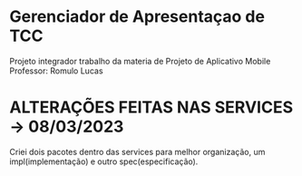# Gerenciador de Apresentaçao de TCC
Projeto integrador
trabalho da materia de Projeto de Aplicativo Mobile
Professor:
  Romulo
  Lucas

# ALTERAÇÕES FEITAS NAS SERVICES -> 08/03/2023
Criei dois pacotes dentro das services para melhor organização, um impl(implementação) e outro spec(especificação).
